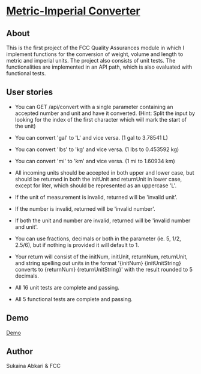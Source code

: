 # [Metric-Imperial Converter](https://www.freecodecamp.org/learn/quality-assurance/quality-assurance-projects/metric-imperial-converter)

## About

This is the first project of the FCC Quality Assurances module in which I implement functions for the conversion of weight, volume and length to metric and imperial units. The project also consists of unit tests. The functionalities are implemented in an API path, which is also evaluated with functional tests.

## User stories

- You can GET /api/convert with a single parameter containing an accepted number and unit and have it converted. (Hint: Split the input by looking for the index of the first character which will mark the start of the unit)

- You can convert 'gal' to 'L' and vice versa. (1 gal to 3.78541 L)

- You can convert 'lbs' to 'kg' and vice versa. (1 lbs to 0.453592 kg)

- You can convert 'mi' to 'km' and vice versa. (1 mi to 1.60934 km)

- All incoming units should be accepted in both upper and lower case, but should be returned in both the initUnit and returnUnit in lower case, except for liter, which should be represented as an uppercase 'L'.

- If the unit of measurement is invalid, returned will be 'invalid unit'.

- If the number is invalid, returned will be 'invalid number'.

- If both the unit and number are invalid, returned will be 'invalid number and unit'.

- You can use fractions, decimals or both in the parameter (ie. 5, 1/2, 2.5/6), but if nothing is provided it will default to 1.

- Your return will consist of the initNum, initUnit, returnNum, returnUnit, and string spelling out units in the format '{initNum} {initUnitString} converts to {returnNum} {returnUnitString}' with the result rounded to 5 decimals.

- All 16 unit tests are complete and passing.

- All 5 functional tests are complete and passing.

## Demo

<a href="https://boilerplate-project-metricimpconverter.sukainaabkari.repl.co/">Demo</a>

## Author 
Sukaina Abkari & FCC
